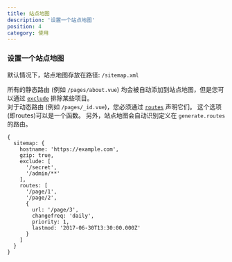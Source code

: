 ```yaml
---
title: 站点地图
description: '设置一个站点地图'
position: 4
category: 使用
---
```


### 设置一个站点地图

默认情况下，站点地图存放在路径: `/sitemap.xml`  

所有的静态路由 (例如 `/pages/about.vue`) 均会被自动添加到站点地图，但是您可以通过 [`exclude`](/cn/usage/sitemap-options#exclude-可选的---string-array) 排除某些项目。  
对于动态路由 (例如 `/pages/_id.vue`)，您必须通过 [`routes`](/cn/usage/sitemap-options#routes-可选的---array--function) 声明它们。 这个选项(即routes)可以是一个函数。 另外，站点地图会自动识别定义在 `generate.routes` 的路由。

```js[nuxt.config.js]
{
  sitemap: {
    hostname: 'https://example.com',
    gzip: true,
    exclude: [
      '/secret',
      '/admin/**'
    ],
    routes: [
      '/page/1',
      '/page/2',
      {
        url: '/page/3',
        changefreq: 'daily',
        priority: 1,
        lastmod: '2017-06-30T13:30:00.000Z'
      }
    ]
  }
}
```
